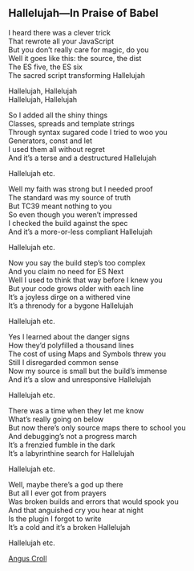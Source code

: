 ## Hallelujah—In Praise of Babel

I heard there was a clever trick  
That rewrote all your JavaScript  
But you don’t really care for magic, do you  
Well it goes like this: the source, the dist  
The ES five, the ES six  
The sacred script transforming Hallelujah  

Hallelujah, Hallelujah  
Hallelujah, Hallelujah

So I added all the shiny things  
Classes, spreads and template strings  
Through syntax sugared code I tried to woo you  
Generators, const and let  
I used them all without regret  
And it’s a terse and a destructured Hallelujah  

Hallelujah etc.

Well my faith was strong but I needed proof  
The standard was my source of truth  
But TC39 meant nothing to you  
So even though you weren’t impressed  
I checked the build against the spec  
And it’s a more-or-less compliant Hallelujah  

Hallelujah etc.

Now you say the build step’s too complex  
And you claim no need for ES Next  
Well I used to think that way before I knew you  
But your code grows older with each line  
It’s a joyless dirge on a withered vine  
It’s a threnody for a bygone Hallelujah  

Hallelujah etc.

Yes I learned about the danger signs  
How they’d polyfilled a thousand lines  
The cost of using Maps and Symbols threw you  
Still I disregarded common sense  
Now my source is small but the build’s immense  
And it’s a slow and unresponsive Hallelujah  

Hallelujah etc.

There was a time when they let me know  
What’s really going on below  
But now there’s only source maps there to school you  
And debugging’s not a progress march  
It’s a frenzied fumble in the dark  
It’s a labyrinthine search for Hallelujah  

Hallelujah etc.

Well, maybe there’s a god up there  
But all I ever got from prayers  
Was broken builds and errors that would spook you  
And that anguished cry you hear at night  
Is the plugin I forgot to write  
It’s a cold and it’s a broken Hallelujah  

Hallelujah etc.

[Angus Croll](https://github.com/angus-c)  
